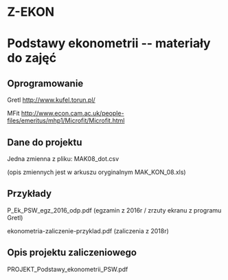 # Z-EKON

Podstawy ekonometrii -- materiały do zajęć
===========

Oprogramowanie 
--------------

Gretl http://www.kufel.torun.pl/

MFit http://www.econ.cam.ac.uk/people-files/emeritus/mhp1/Microfit/Microfit.html

Dane do projektu
-----------------
Jedna zmienna z pliku: MAK08_dot.csv

(opis zmiennych jest w arkuszu oryginalnym MAK_KON_08.xls)

Przykłady
---------

P_Ek_PSW_egz_2016_odp.pdf (egzamin z 2016r / zrzuty ekranu z programu Gretl)

ekonometria-zaliczenie-przyklad.pdf (zaliczenia z 2018r)


Opis projektu zaliczeniowego
----------------------------

PROJEKT_Podstawy_ekonometrii_PSW.pdf


